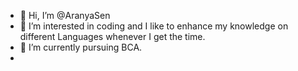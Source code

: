 - 👋 Hi, I’m @AranyaSen
- 👀 I’m interested in coding and I like to enhance my knowledge on different Languages whenever I get the time.
- 🌱 I’m currently pursuing BCA.
- 
